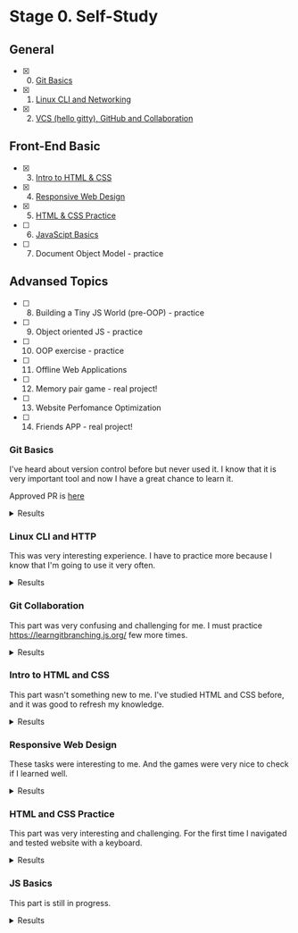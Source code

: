 # Stage 0. Self-Study

## General
- [X] 0. [Git Basics](#git-basics) 
- [x] 1. [Linux CLI and Networking](#linux-cli-and-http)
- [x] 2. [VCS (hello gitty), GitHub and Collaboration](#git-collaboration)

## Front-End Basic
- [x] 3. [Intro to HTML & CSS](#intro-to-html-and-css)
- [x] 4. [Responsive Web Design](#responsive-web-design)
- [x] 5. [HTML & CSS Practice](#html-and-css-practice)
- [ ] 6. [JavaScipt Basics](#js-basics)
- [ ] 7. Document Object Model - practice 

## Advansed Topics
- [ ]  8. Building a Tiny JS World (pre-OOP) - practice
- [ ]  9. Object oriented JS - practice
- [ ] 10. OOP exercise - practice
- [ ] 11. Offline Web Applications
- [ ] 12. Memory pair game - real project!
- [ ] 13. Website Perfomance Optimization 
- [ ] 14. Friends APP - real project!


### Git Basics
<p>I've heard about version control before but never used it. I know that it is very important tool and now I have a great chance to learn it.</p>
<p>Approved PR is <a href="https://github.com/kottans/mock-repo/pull/911" target="_blank">here</a></p>
<details><summary>Results</summary>
<img src="/img/Introduction-to-Version-Control.jpg" alt="Introduction to Version Control screenshot" title="Introduction to Version Control">
<img src="/img/Using-Git-Locally.jpg" alt="Using Git Locally screenshot" title="Using Git Locally">
<img src="/img/Git-and-GitHub-Introduction.jpg" alt="Git and GitHub Introduction screenshot" title="Git & GitHub Introduction">
<img src="/img/Git-and-GitHub-Push-and-Pull.jpg" alt="Git & GitHub Push and Pull screenshot" title="Git & GitHub Push and Pull">
</details>

### Linux CLI and HTTP
<p>This was very interesting experience. I have to practice more because I know that I'm going to use it very often.</p>
<details><summary>Results</summary>
<img src="/task_linux_cli/Linux-Survival-Quiz-1.jpg" alt="Linux Survival Quiz screenshot #1" title="Linux Survival Quiz screenshot #1">
<img src="/task_linux_cli/Linux-Survival-Quiz-2.jpg" alt="Linux Survival Quiz screenshot #2" title="Linux Survival Quiz screenshot #2">
<img src="/task_linux_cli/Linux-Survival-Quiz-3.jpg" alt="Linux Survival Quiz screenshot #3" title="Linux Survival Quiz screenshot #3">
<img src="/task_linux_cli/Linux-Survival-Quiz-4.jpg" alt="Linux Survival Quiz screenshot #4" title="Linux Survival Quiz screenshot #4">
</details>

### Git Collaboration
<p>This part was very confusing and challenging for me. I must practice <a href="https://learngitbranching.js.org/?locale=uk" target="_blank">https://learngitbranching.js.org/</a> few more times.</p>
<details><summary>Results</summary>
<img src="/task_git_collaboration/Working-With-Remotes.jpg" alt="Working-With-Remotes screenshot" title="Working-With-Remotes screenshot">
<img src="/task_git_collaboration/Collaboration.jpg" alt="Collaboration screenshot" title="Collaboration screenshot">
<img src="/task_git_collaboration/Git-and-Github-Main.jpg" alt="Git and Github Main screenshot" title="Git and Github Main screenshot">
<img src="/task_git_collaboration/Git-and-Github-Remote.jpg" alt="Git and Github Remote screenshot" title="Git and Github Remote screenshot">
</details>

### Intro to HTML and CSS
<p>This part wasn't something new to me. I've studied HTML and CSS before, and it was good to refresh my knowledge.</p>
<details><summary>Results</summary>
<img src="/task_html_css_intro/Coursera-Introduction-to-HTML5.jpg" alt="Coursera - Introduction to HTML5 screenshot" title="Coursera - Introduction to HTML5 screenshot">
<img src="/task_html_css_intro/Coursera-Introduction-to-CSS3.jpg" alt="Coursera - Introduction to CSS3 screenshot" title="Coursera - Introduction to CSS3 screenshot">
<img src="/task_html_css_intro/Codecademy-HTML-CSS.jpg" alt="Codecademy - HTML and CSS screenshot" title="Codecademy - HTML and CSS screenshot">
</details>

### Responsive Web Design

<p>These tasks were interesting to me. And the games were very nice to check if I learned well.</p>

<details><summary>Results</summary>

> `<meta name="viewport" content="width=device-width, initial-scale=1">`
> To ensure that older browsers can properly parse the attributes, use a comma to separate attributes.

<img src="/task_responsive_web_design/Responsive-Web-Design-Flexbox-Froggy.jpg" alt="Responsive Web Design - Flexbox Froggy screenshot" title="Responsive Web Design - Flexbox Froggy screenshot">
<img src="/task_responsive_web_design/Responsive-Web-Design-Grid-Garden.jpg" alt="Responsive Web Design - Grid-Garden screenshot" title="Responsive Web Design - Grid-Garden screenshot">
</details>

### HTML and CSS Practice
<p>This part was very interesting and challenging. For the first time I navigated and tested website with a keyboard.</p>
<details><summary>Results</summary>

[Demo](https://maksym-perepelytsia.github.io/html-css-popup/) | [Code base](https://github.com/Maksym-Perepelytsia/html-css-popup)

</details>

### JS Basics
<p>This part is still in progress.</p>
<details><summary>Results</summary>

</details>